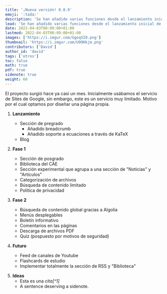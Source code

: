 ```yaml
---
title: '¡Nueva versión! 0.8.9'
emoji: ':tada:'
description: 'Se han añadido varias funciones desde el lanzamiento inicial de esta página, aquí una lista de ellos y los que tengo planeados añadir.'
lead: 'Se han añadido varias funciones desde el lanzamiento inicial de esta página, aquí una lista de ellos y también de los que tengo planeados añadir.'
date: 2022-04-03T00:09:00+01:00
lastmod: 2022-04-03T00:09:00+01:00
images: ['https://i.imgur.com/GgoqSI0.png']
thumbnail: 'https://i.imgur.com/U99Hkjm.png'
contributors: ['David']
author_id: 'david'
tags: ['otros']
toc: false
math: true
pdf: true
sidenote: true
weight: 60
---
```


El proyecto surgió hace ya casi un mes. Inicialmente usábamos el servicio de Sites de Google, sin embargo, este es un servicio muy limitado. Motivo por el cual optamos por diseñar una página propia.

1. **Lanzamiento**

    - Sección de pregrado
        - Añadido breadcrumb
        - Añadido soporte a ecuaciones a través de KaTeX
    - Blog

<p>   </p>

2. **Fase 1**

    - Sección de posgrado
    - Biblioteca del CAE
    - Sección experimental que agrupa a una sección de "Noticias" y "Artículos"
    - Categorización de archivos
    - Búsqueda de contenido limitado
    - Política de privacidad

<p>   </p>

3. **Fase 2**

    - Búsqueda de contenido global gracias a Algolia
    - Menús desplegables
    - Boletín informativo
    - Comentarios en las páginas
    - Descarga de archivos PDF
    - Quiz (pospuesto por motivos de seguridad)

<p>   </p>

4. **Futuro**

    - Feed de canales de Youtube
    - Flashcards de estudio
    - Implementar totalmente la sección de RSS y "Biblioteca"

<p>   </p>

5. **Ideas**
    - Esta es una <cite>cita[^1]</cite>
    - A sentence deserving a sidenote.
